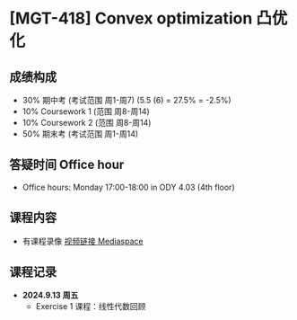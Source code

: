 # [MGT-418] Convex optimization 凸优化

## 成绩构成

- 30% 期中考 (考试范围 周1-周7) (5.5 (6) = 27.5% = -2.5%)
- 10% Coursework 1 (范围 周8-周14)
- 10% Coursework 2 (范围 周8-周14)
- 50% 期末考 (考试范围 周1-周14)


## 答疑时间 Office hour
- Office hours: Monday 17:00-18:00 in ODY 4.03 (4th floor)


## 课程内容
- 有课程录像 [视频链接 Mediaspace](https://mediaspace.epfl.ch/media/3%2C+MGT-418+++Lecture+3+%282024%29/0_fqage1cp?)

## 课程记录
- **2024.9.13 周五**
  - Exercise 1 课程：线性代数回顾